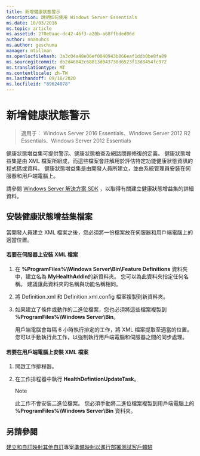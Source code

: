 ```yaml
---
title: 新增健康狀態警示
description: 說明如何使用 Windows Server Essentials
ms.date: 10/03/2016
ms.topic: article
ms.assetid: 270e0aac-dc42-46f3-a20b-a68ffbded06d
author: nnamuhcs
ms.author: geschuma
manager: mtillman
ms.openlocfilehash: 3a3c04a48e06ef0040943b866eaf1ddb0be8fa89
ms.sourcegitcommit: db2d46842c68813d043738d6523f13d8454fc972
ms.translationtype: MT
ms.contentlocale: zh-TW
ms.lasthandoff: 09/10/2020
ms.locfileid: "89624078"
---
```

# <a name="add-health-alerts"></a>新增健康狀態警示

>適用于： Windows Server 2016 Essentials、Windows Server 2012 R2 Essentials、Windows Server 2012 Essentials

健康狀態增益集可提供警示、健康狀態檢查及網路問題修復的定義。 健康狀態增益集是由 XML 檔案所組成，而這些檔案會註解用於評估特定功能健康狀態資訊的程式碼或資料。 健康狀態增益集是由開發人員所建立，並由系統管理員安裝在伺服器和用戶端電腦上。

 請參閱 [Windows Server 解決方案 SDK](https://go.microsoft.com/fwlink/?LinkID=248648) ，以取得有關建立健康狀態增益集的詳細資料。

## <a name="installing-health-add-in-files"></a>安裝健康狀態增益集檔案
 當開發人員建立 XML 檔案之後，您必須將一份檔案放在伺服器和用戶端電腦上的適當位置。

#### <a name="to-install-the-xml-files-on-the-server"></a>若要在伺服器上安裝 XML 檔案

1. 在 **%ProgramFiles%\Windows Server\Bin\Feature Definitions** 資料夾中，建立名為 **MyHealthAddIn**的新資料夾。 您可以為此資料夾指定任何名稱。 建議讓此資料夾的名稱與功能名稱相同。

2. 將 Definition.xml 和 Definition.xml.config 檔案複製到新資料夾。

3. 如果建立了條件或動作的二進位檔案，您也必須將這些檔案複製到 **%ProgramFiles%\Windows Server\Bin**。

   用戶端電腦會每隔 6 小時執行排定的工作，將 XML 檔案提取至適當的位置。 您可以手動執行此工作，以強制執行用戶端電腦和伺服器之間的同步處理。

#### <a name="to-install-the-xml-files-on-the-client-computer"></a>若要在用戶端電腦上安裝 XML 檔案

1.  開啟工作排程器。

2.  在工作排程器中執行 **HealthDefintionUpdateTask**。

    > [!NOTE]
    >  此工作不會安裝二進位檔案。 您必須手動將二進位檔案複製到用戶端電腦上的 **%ProgramFiles%\Windows Server\Bin** 資料夾。

## <a name="see-also"></a>另請參閱
 [建立和自訂映射](Creating-and-Customizing-the-Image.md)[其他自訂](Additional-Customizations.md)專案[準備映射以進行部署](Preparing-the-Image-for-Deployment.md)[測試客戶體驗](Testing-the-Customer-Experience.md)